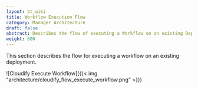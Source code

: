 ```yaml
---
layout: bt_wiki
title: Workflow Execution Flow
category: Manager Architecture
draft: false
abstract: Describes the flow of executing a Workflow on an existing Deployment
weight: 600
---
```

This section describes the flow for executing a workflow on an existing deployment.

![Cloudify Execute Workflow]({{< img "architecture/cloudify_flow_execute_workflow.png" >}})
